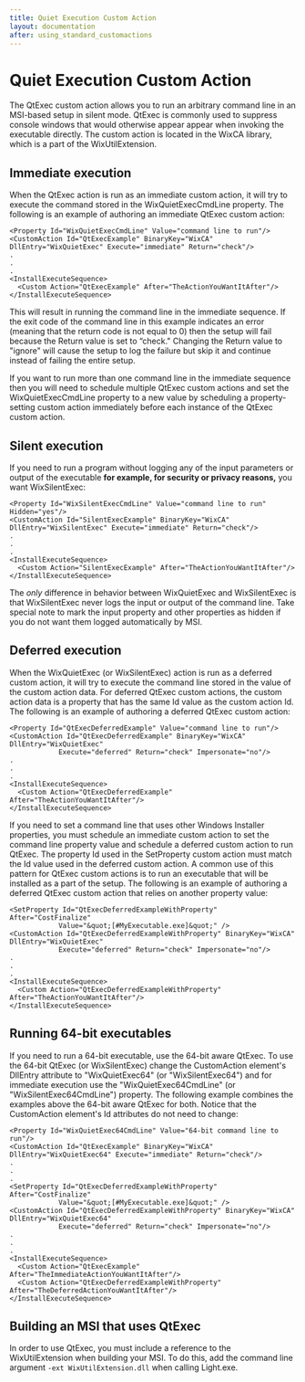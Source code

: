 ```yaml
---
title: Quiet Execution Custom Action
layout: documentation
after: using_standard_customactions
---
```


# Quiet Execution Custom Action

The QtExec custom action allows you to run an arbitrary command line in an MSI-based setup in silent mode. QtExec is commonly used to suppress console windows that would otherwise appear appear when invoking the executable directly. The custom action is located in the WixCA library, which is a part of the WixUtilExtension.

## Immediate execution

When the QtExec action is run as an immediate custom action, it will try to execute the command stored in the WixQuietExecCmdLine property. The following is an example of authoring an immediate QtExec custom action:

    <Property Id="WixQuietExecCmdLine" Value="command line to run"/>
    <CustomAction Id="QtExecExample" BinaryKey="WixCA" DllEntry="WixQuietExec" Execute="immediate" Return="check"/>
    .
    .
    .
    <InstallExecuteSequence>
      <Custom Action="QtExecExample" After="TheActionYouWantItAfter"/>
    </InstallExecuteSequence>

This will result in running the command line in the immediate sequence. If the exit code of the command line in this example indicates an error (meaning that the return code is not equal to 0) then the setup will fail because the Return value is set to &ldquo;check.&quot; Changing the Return value to &quot;ignore&quot; will cause the setup to log the failure but skip it and continue instead of failing the entire setup.

If you want to run more than one command line in the immediate sequence then you will need to schedule multiple QtExec custom actions and set the WixQuietExecCmdLine property to a new value by scheduling a property-setting custom action immediately before each instance of the QtExec custom action.

## Silent execution

If you need to run a program without logging any of the input parameters or output of the executable __for example, for security or privacy reasons,__ you want WixSilentExec:

    <Property Id="WixSilentExecCmdLine" Value="command line to run" Hidden="yes"/>
    <CustomAction Id="SilentExecExample" BinaryKey="WixCA" DllEntry="WixSilentExec" Execute="immediate" Return="check"/>
    .
    .
    .
    <InstallExecuteSequence>
      <Custom Action="SilentExecExample" After="TheActionYouWantItAfter"/>
    </InstallExecuteSequence>

The *only* difference in behavior between WixQuietExec and WixSilentExec is that WixSilentExec never logs the input or output of the command line. Take special note to mark the input property and other properties as hidden if you do not want them logged automatically by MSI.

## Deferred execution

When the WixQuietExec (or WixSilentExec) action is run as a deferred custom action, it will try to execute the command line stored in the value of the custom action data. For deferred QtExec custom actions, the custom action data is a property that has the same Id value as the custom action Id. The following is an example of authoring a deferred QtExec custom action:

    <Property Id="QtExecDeferredExample" Value="command line to run"/>
    <CustomAction Id="QtExecDeferredExample" BinaryKey="WixCA" DllEntry="WixQuietExec"
                Execute="deferred" Return="check" Impersonate="no"/>
    .
    .
    .
    <InstallExecuteSequence>
      <Custom Action="QtExecDeferredExample" After="TheActionYouWantItAfter"/>
    </InstallExecuteSequence>

If you need to set a command line that uses other Windows Installer properties, you must schedule an immediate custom action to set the command line property value and schedule a deferred custom action to run QtExec. The property Id used in the SetProperty custom action must match the Id value used in the deferred custom action. A common use of this pattern for QtExec custom actions is to run an executable that will be installed as a part of the setup. The following is an example of authoring a deferred QtExec custom action that relies on another property value:

    <SetProperty Id="QtExecDeferredExampleWithProperty" After="CostFinalize"
                Value="&quot;[#MyExecutable.exe]&quot;" />
    <CustomAction Id="QtExecDeferredExampleWithProperty" BinaryKey="WixCA" DllEntry="WixQuietExec"
                Execute="deferred" Return="check" Impersonate="no"/>
    .
    .
    .
    <InstallExecuteSequence>
      <Custom Action="QtExecDeferredExampleWithProperty" After="TheActionYouWantItAfter"/>
    </InstallExecuteSequence>

## Running 64-bit executables

If you need to run a 64-bit executable, use the 64-bit aware QtExec. To use the 64-bit QtExec (or WixSilentExec) change the CustomAction element&apos;s DllEntry attribute to &quot;WixQuietExec64&quot; (or &quot;WixSilentExec64&quot;) and for immediate execution use the &quot;WixQuietExec64CmdLine&quot; (or &quot;WixSilentExec64CmdLine&quot;) property. The following example combines the examples above the 64-bit aware QtExec for both. Notice that the CustomAction element&apos;s Id attributes do not need to change:

    <Property Id="WixQuietExec64CmdLine" Value="64-bit command line to run"/>
    <CustomAction Id="QtExecExample" BinaryKey="WixCA" DllEntry="WixQuietExec64" Execute="immediate" Return="check"/>
    .
    .
    .
    <SetProperty Id="QtExecDeferredExampleWithProperty" After="CostFinalize"
                Value="&quot;[#MyExecutable.exe]&quot;" />
    <CustomAction Id="QtExecDeferredExampleWithProperty" BinaryKey="WixCA" DllEntry="WixQuietExec64"
                Execute="deferred" Return="check" Impersonate="no"/>
    .
    .
    .
    <InstallExecuteSequence>
      <Custom Action="QtExecExample" After="TheImmediateActionYouWantItAfter"/>
      <Custom Action="QtExecDeferredExampleWithProperty" After="TheDeferredActionYouWantItAfter"/>
    </InstallExecuteSequence>

## Building an MSI that uses QtExec

In order to use QtExec, you must include a reference to the WixUtilExtension when building your MSI. To do this, add the command line argument `-ext WixUtilExtension.dll` when calling Light.exe.
